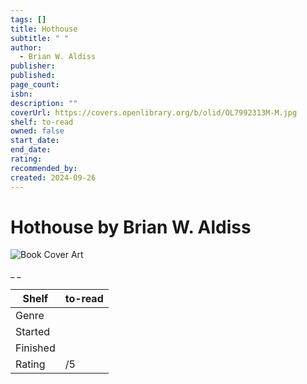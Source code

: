 ```yaml
---
tags: []
title: Hothouse
subtitle: " "
author:
  - Brian W. Aldiss
publisher:
published:
page_count:
isbn:
description: ""
coverUrl: https://covers.openlibrary.org/b/olid/OL7992313M-M.jpg
shelf: to-read
owned: false
start_date:
end_date:
rating:
recommended_by:
created: 2024-09-26
---
```


# Hothouse by Brian W. Aldiss

![Book Cover Art](https://covers.openlibrary.org/b/olid/OL7992313M-M.jpg)

_ _

| Shelf | to-read |
| --- | --- |
| Genre |  |
| Started |  |
| Finished |  |
| Rating | /5 |

